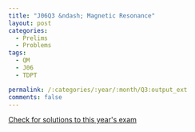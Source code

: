 ```yaml
---
title: "J06Q3 &ndash; Magnetic Resonance"
layout: post
categories:
  - Prelims
  - Problems
tags:
  - QM
  - J06
  - TDPT

permalink: /:categories/:year/:month/Q3:output_ext
comments: false
---
```

<object data="2006J3Q.pdf" type="application/pdf" width="100%" height="500"></object>
<div class="message"><a href='https://princetonprelim.com/prelim/16/'>Check for solutions to this year's exam</a></div>